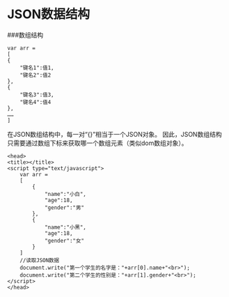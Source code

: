 JSON数据结构
===================

###数组结构

    var arr =
    [
    {
        "键名1":值1,
        "键名2":值2
    },
    {
        "键名3":值3,
        "键名4":值4
    },
    ……
    ]
在JSON数组结构中，每一对“{}”相当于一个JSON对象。
因此，JSON数组结构只需要通过数组下标来获取哪一个数组元素（类似dom数组对象）。

    <head>
    <title></title>
    <script type="text/javascript">
        var arr =
        [
            {
                "name":"小白",
                "age":18,
                "gender":"男"
            },
            {
                "name":"小黑",
                "age":18,
                "gender":"女"
            }
        ]
        //读取JSON数据
        document.write("第一个学生的名字是："+arr[0].name+"<br>");
        document.write("第二个学生的性别是："+arr[1].gender+"<br>");
    </script>
    </head>